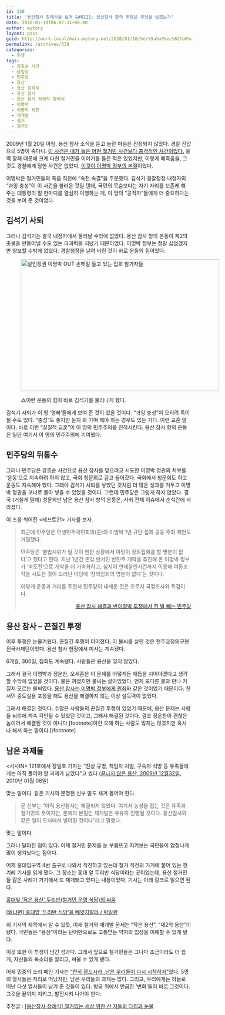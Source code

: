 ```yaml
---
id: 338
title: '용산참사 장례식을 보며 &#8211; 용산참사 항의 투쟁은 무엇을 남겼는가'
date: 2010-01-10T06:07:31+00:00
author: mytory
layout: post
guid: http://work.local/marx.mytory.net/2010/01/10/%ec%9a%a9%ec%82%b0%ec%b0%b8%ec%82%ac-%ec%9e%a5%eb%a1%80%ec%8b%9d%ec%9d%84-%eb%b3%b4%eb%a9%b0-%ec%9a%a9%ec%82%b0%ec%b0%b8%ec%82%ac-%ed%95%ad%ec%9d%98-%ed%88%ac%ec%9f%81%ec%9d%80-%eb%ac%b4%ec%97%87/
permalink: /archives/338
categories:
  - 투쟁
tags:
  - 강호순 사건
  - 남일당
  - 민주당
  - 용산
  - 용산 장례식
  - 용산 참사
  - 용산 참사 희생자 장례식
  - 이명박
  - 이명박 퇴진
  - 재개발
  - 철거
  - 철거민
---
```

2009년 1월 20일 아침. 용산 참사 소식을 듣고 놀란 마음은 진정되지 않았다. 경찰 진압으로 5명이 죽다니. <a href="http://spar2003.tistory.com/65" target="_blank" title="철거민 사망 ─ 되풀이되는 ‘난장이가 쏘아올린 작은 공’ 이야기">이 사건은 내가 들은 어떤 철거민 사건보다 충격적인 사건이었다.</a> 용역 깡패 때문에 크게 다친 철거민들 이야기를 들은 적은 있었지만, 이렇게 떼죽음을, 그것도 경찰에게 당한 사건은 없었다. <a href="http://wspaper.org/article/6130" target="_blank" title="최미진, 용산 철거민 참사 ─ 이명박 1년이 낳은 비극, 레프트21, 2009-01-20">이것이 이명박 정부의 본질</a>이었다.

이명박은 철거민들의 죽음 직전에 &#8220;속전 속결&#8221;을 주문했다. 김석기 경찰청장 내정자의 &#8220;과잉 충성&#8221;이 이 사건을 불러온 것일 텐데, 국민의 목숨보다는 자기 자리를 보존케 해 주는 대통령의 말 한마디를 열심히 이행하는 게, 이 땅의 &#8220;공직자&#8221;들에게 더 중요하다는 것을 보여 준 것이었다.

## 김석기 사퇴

그러나 김석기는 결국 내정자에서 물러날 수밖에 없었다. 용산 참사 항의 운동이 제2의 촛불을 만들어낼 수도 있는 파괴력을 지녔기 때문이었다. 이명박 정부는 정말 싫었겠지만 양보할 수밖에 없었다. 경찰청장을 날려 버린 것이 바로 운동의 힘이었다.<figure style="width: 540px" class="wp-caption aligncenter">

<img src="http://work.local/marx.mytory.net/wp-content/uploads/1/cfile22.uf.153562184B496CF48AB6A8.jpg" width="540" height="359" alt="살인정권 이명박 OUT 손팻말 들고 있는 집회 참가자들" filename="cfile22.uf.153562184B496CF48AB6A8.jpg" filemime="" /><figcaption class="wp-caption-text">△이런 운동의 힘이 바로 김석기를 물러나게 했다.</figcaption></figure> 

김석기 사퇴가 이 땅 &#8216;명빠&#8217;들에게 보여 준 것이 있을 것이다. &#8220;과잉 충성&#8221;이 오히려 독이 될 수도 있다. &#8220;충성&#8221;도 좋지만 눈치 봐 가며 해야 하는 경우도 있는 거다. 이런 교훈 말이다. 바로 이런 &#8220;실질적 교훈&#8221;이 이 땅의 민주주의를 진척시킨다. 용산 참사 항의 운동은 일단 여기서 이 땅의 민주주의에 기여했다.

## 민주당의 뒤통수

그러나 민주당은 강호순 사건으로 용산 참사를 덮으려고 시도한 이명박 정권의 치부를 &#8216;운동&#8217;으로 지속하려 하지 않고, 국회 청문회로 끌고 들어갔다. 국회에서 청문회도 하고 운동도 지속해야 했다. 그래야 김석기 사퇴를 낳았던 것처럼 더 많은 성과를 거두고 이명박 정권을 코너로 몰아 넣을 수 있었을 것이다. 그런데 민주당은 그렇게 하지 않았다. 결국 (거칠게 말해) 청문회만 남은 용산 참사 항의 운동은, 사회 전체 이슈에서 순식간에 사라졌다.

이 즈음 씌어진 &lt;레프트21&gt; 기사를 보자.

> 최근에 민주당은 민생민주국민회의(준)의 이명박 1년 규탄 집회 공동 주최 제안도 거절했다.
> 
> 민주당은 ‘불법시위가 될 것이 뻔한 상황에서 야당이 장외집회를 할 명분이 없다’고 했다고 한다. 지난 1년간 온갖 반서민 반민주 개악을 추진해 온 이명박 정부가 ‘속도전’으로 개악을 더 가속화하고, 심지어 연쇄살인사건까지 이용해 여론조작을 시도한 것이 드러난 마당에 ‘장외집회의 명분이 없다’는 것이다.
> 
> 이렇게 운동과 거리를 두면서 민주당이 내세운 것은 오로지 국정조사와 특검이다.
> 
> <p style="text-align: right; ">
>   <a href="http://wspaper.org/article/6180" target="_blank" title="[http://wspaper.org/article/6180]로 이동합니다.">용산 참사 해결과 반이명박 투쟁에서 한 발 빼는 민주당</a>
> </p>

## 용산 참사 &#8211; 끈질긴 투쟁

이후 투쟁은 눈물겨웠다. 끈질긴 투쟁이 이어졌다. 이 불씨를 살린 것은 천주교정의구현전국사제단이었다. 용산 참사 현장에서 미사는 계속됐다. 

6개월, 300일, 집회도 계속됐다. 사람들은 용산을 잊지 않았다.

그래서 결국 이명박과 정운찬, 오세훈은 이 문제를 어떻게든 매듭을 지어야겠다고 생각할 수밖에 없었을 것이다. 불은 꺼졌지만 불씨는 살아있었다. 언제 또다른 불과 만나 커질지 모르는 불씨였다. <a href="http://wspaper.org/article/7006" target="_blank" title="김인숙, ‘친서민’ 가면으로 가릴 수 없는 용산참사 살인 정부의 원죄, 레프트21, 2009-09-24">용산 참사는 이명박 정부에게 원죄</a>와 같은 것이었기 때문이다. 친서민 중도실용 포장을 해도 용산을 해결하지 않는 이상 설득력이 없었다.

그래서 해결된 것이다. 수많은 사람들의 끈질긴 투쟁이 있었기 때문에, 용산 문제는 사람들 뇌리에 계속 각인될 수 있었던 것이고, 그래서 해결된 것이다. 결코 정운찬이 괜찮은 놈이어서 해결된 것이 아니다.[footnote]이런 오해 하는 사람도 많지는 않겠지만 혹시나 해서 하는 말이다.[/footnote]

## 남은 과제들

<시사IN> 121호에서 장일호 기자는 &#8220;진상 규명, 책임자 처벌, 구속자 석방 등 유족들에게는 아직 풀어야 할 과제가 남았다&#8221;고 썼다.(<a href="http://www.sisain.co.kr/news/articleView.html?idxno=6190" target="_blank" title="[http://www.sisain.co.kr/news/articleView.html?idxno=6190]로 이동합니다.">끝나지 않은 용산, 2009년 12월32일</a>, 2010년 01월 08일) 

맞는 말이다. 같은 기사의 문정현 신부 말도 새겨 들어야 한다.

> 문 신부는 “아직 용산참사는 해결되지 않았다. 여기서 농성을 접는 것은 유족과 철거민의 뜻이지만, 문제의 본질인 재개발은 유유히 진행될 것이다. 용산참사와 같은 일이 도처에서 벌어질 것이다”라고 말했다. 

맞는 말이다.

그러나 달라진 점이 있다. 이제 철거민 문제를 눈 부릅뜨고 지켜보는 국민들이 엄청나게 많이 생겨났다는 점이다.

어제 홍대입구역 4번 출구로 나와서 직진하고 있는데 철거 직전의 가게에 붙어 있는 한겨레 기사를 읽게 됐다. 그 장소는 홍대 앞 두리반 식당이라는 곳이었는데, 용산 철거민들 같은 사례가 거기에서 또 재개돼고 있다는 내용이었다. 기사는 아래 링크로 읽으면 된다.

<a href="http://www.hani.co.kr/arti/society/society_general/397773.html" target="_blank" title="[http://www.hani.co.kr/arti/society/society_general/397773.html]로 이동합니다.">홍대앞 ‘작은 용산’ 두리반(철거민 운영 식당)의 싸움</a>

<span id="tx_left_marker"></span><a href="http://www.hani.co.kr/arti/opinion/because/396792.html" target="_blank" title="[http://www.hani.co.kr/arti/opinion/because/396792.html]로 이동합니다.">[</a><a href="http://www.hani.co.kr/arti/opinion/because/396792.html" target="_blank" title="[http://www.hani.co.kr/arti/opinion/because/396792.html]로 이동합니다.">왜냐면] 홍대앞 ‘두리반 식당’을 빼앗지말라 / 박일환</a><span id="tx_right_marker"></span>

위 기사의 제목에서 알 수 있듯, 이제 철거와 재개발 문제는 &#8220;작은 용산&#8221;, &#8220;제2의 용산&#8221;이 됐다. 국민들은 &#8220;용산&#8221;이라는 단어만으로도 고통받는 약자의 입장을 이해할 수 있게 됐다.

이것 또한 이 투쟁이 남긴 성과다. 그래서 앞으로 철거민들은 그나마 조금이라도 더 쉽게, 자신들의 목소리를 알리고, 싸울 수 있게 됐다.

어제 민중의 소리 메인 기사는 <a href="http://www.vop.co.kr/A00000278057.html" target="_blank" title="[http://www.vop.co.kr/A00000278057.html]로 이동합니다.">&#8220;편히 잠드시라..남은 우리들이 다시 시작하자&#8221;</a>였다. 5명의 열사들은 저리로 떠났지만, 남은 우리들의 과제는 많다. 그리고, 우리에게는 하늘로 떠난 다섯 열사들이 남겨 준 것들이 있다. 방금 위에서 언급한 &#8216;변화&#8217;들이 바로 그것이다. 그것을 끝까지 지키고, 발전시켜 나가야 한다.

추천글 :&nbsp;<a href="http://wspaper.org/article/7461" target="_blank" title="[http://wspaper.org/article/7461]로 이동합니다.">[용산참사 장례식] 철거없는 세상 위한 산 자들의 다짐과 눈물</a>